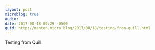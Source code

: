```yaml
---
layout: post
microblog: true
audio: 
date: 2017-08-18 09:29 -0500
guid: http://manton.micro.blog/2017/08/18/testing-from-quill.html
---
```

Testing from Quill.
